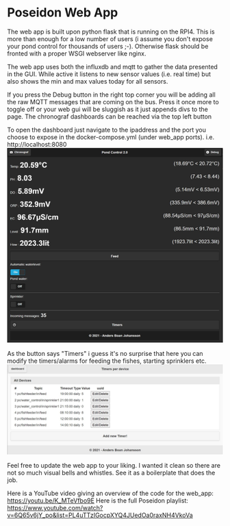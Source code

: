 # Poseidon Web App

The web app is built upon python flask that is running on the RPI4. This is more than enough for a low number of users (i assume you don't expose your pond control for thousands of users ;-). Otherwise flask should be fronted with a proper WSGI webserver like nginx.

The web app uses both the influxdb and mqtt to gather the data presented in the GUI. While active it listens to new sensor values (i.e. real time) but also shows the min and max values today for all sensors. 

If you press the Debug button in the right top corner you will be adding all the raw MQTT messages that are coming on the bus. Press it once more to toggle off or your web gui will be sluggish as it just appends divs to the page. The chronograf dashboards can be reached via the top left button

To open the dashboard just navigate to the ipaddress and the port you choose to expose in the docker-compose.yml (under web_app ports).  i.e. http://localhost:8080
![1](https://github.com/boanjo/boanjo.github.io/blob/master/poseidon_web_app_dashboard.JPG?raw=true "Dashboard")

As the button says "Timers" i guess it's no surprise that here you can modify the timers/alarms for feeding the fishes, starting sprinklers etc.
![2](https://github.com/boanjo/boanjo.github.io/blob/master/poseidon_web_app_timers.JPG?raw=true "Timers")

Feel free to update the web app to your liking. I wanted it clean so there are not so much visual bells and whistles. See it as a boilerplate that does the job.

Here is a YouTube video giving an overview of the code for the web_app: https://youtu.be/K_MTeVfbo9E
Here is the full Poseidon playlist: https://www.youtube.com/watch?v=6Q65v6jY_po&list=PL4uTTzIGocpXYQ4JUedOa0raxNH4VkoVa

